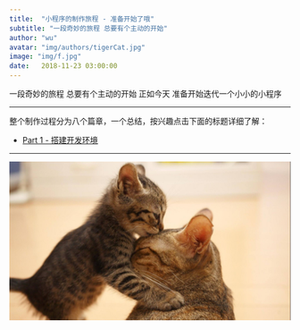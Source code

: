 ```yaml
---
title:  "小程序的制作旅程 - 准备开始了哦"
subtitle: "一段奇妙的旅程 总要有个主动的开始"
author: "wu"
avatar: "img/authors/tigerCat.jpg"
image: "img/f.jpg"
date:   2018-11-23 03:00:00
---
```


一段奇妙的旅程 总要有个主动的开始 正如今天 准备开始迭代一个小小的小程序

----- ----- ----- -----

整个制作过程分为八个篇章，一个总结，按兴趣点击下面的标题详细了解：

- <a target="_blank" href="https://roundchow.github.io/#/2018/11/26/small-scaffolding">Part 1 - 搭建开发环境</a>


----- ----- ----- -----

<div class="scale"><img src="img/hugkiss.jpg"  alt="λanguage" /></div>



